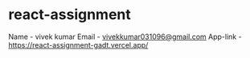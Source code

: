 # react-assignment

Name - vivek kumar
Email - vivekkumar031096@gmail.com
App-link - https://react-assignment-gadt.vercel.app/
